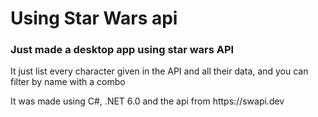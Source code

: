 <h1>Using Star Wars api</h1>

<h3>Just made a desktop app using star wars API</h3>

<p>It just list every character given in the API and all their data, and you can filter by name with a combo</p>
<p>It was made using C#, .NET 6.0 and the api from https://swapi.dev</p>
